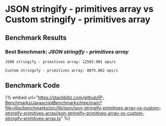 
# JSON stringify - primitives array vs Custom stringify - primitives array
## Benchmark Results
### Best Benchmark: *JSON stringify - primitives array*
```
JSON stringify - primitives array: 12503.901 ops/s
```

```
Custom stringify - primitives array: 8075.802 ops/s
```

## Benchmark Code
{% embed url="https://stackblitz.com/github/IP-Benchmarks/JavascriptBenchmarks/tree/main?file=libs/benchmarks/src/lib/json/json-stringify-primitives-array-vs-custom-stringify-primitives-array/json-stringify-primitives-array-vs-custom-stringify-primitives-array.ts" %}  
